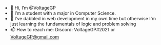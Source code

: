 - 👋 Hi, I’m @VoltageGP
- 👀 I’m a student with a major in Computer Science.
- 🌱 I’ve dabbled in web development in my own time but otherwise I'm just learning the fundamentals of logic and problem solving
- 📫 How to reach me: Discord: VoltageGP#2021 or VoltageGP@gmail.com

<!---
VoltageGP/VoltageGP is a ✨ special ✨ repository because its `README.md` (this file) appears on your GitHub profile.
You can click the Preview link to take a look at your changes.
--->
